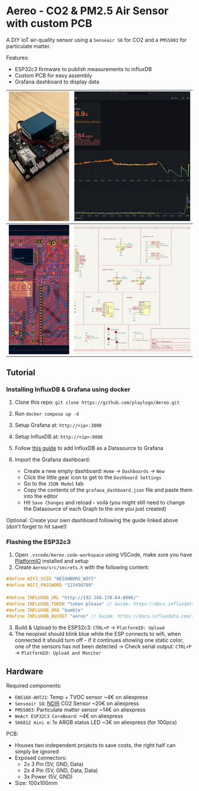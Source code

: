 # Aereo - CO2 & PM2.5 Air Sensor with custom PCB

A DIY IoT air-quality sensor using a `Senseair S8` for CO2 and a `PMS5003` for particulate matter.

Features:

- ESP32c3 firmware to publish measurements to influxDB
- Custom PCB for easy assembly
- Grafana dashboard to display data

|<img src="https://raw.githubusercontent.com/playlogo/Aereo/refs/heads/main/docs/Aereo_1.jpg" height="350" width="350" style="object-fit: cover;" alt="Picture of assembeld Aereo PCB"/>|<img src="https://raw.githubusercontent.com/playlogo/Aereo/refs/heads/main/docs/grafana.png" height="350" width="675" style="object-fit: cover;" alt="Screenshot of the grafana dashboard"/>|
|-|-|
|<img src="https://raw.githubusercontent.com/playlogo/Aereo/refs/heads/main/docs/pcb.png" height="350" width="350" style="object-fit: cover;" alt="Picture of PCB design in KiCAD"/>|<img src="https://raw.githubusercontent.com/playlogo/Aereo/refs/heads/main/docs/schematic.png" height="350" width="675" style="object-fit: cover;" alt="Screenshot of the grafana dashboard"/>|

## Tutorial

### Installing InfluxDB & Grafana using docker

1. Clone this repo: `git clone https://github.com/playlogo/Aereo.git`
2. Run `docker compose up -d`

3. Setup Grafana at: `http://<ip>:3000`
4. Setup InfluxDB at: `http://<ip>:8086`

5. Follow [this guide](https://www.influxdata.com/blog/getting-started-influxdb-grafana/) to add InfluxDB as a Datasource to Grafana
6. Import the Grafana dashboard:
    - Create a new empty dashboard: `Home` -> `Dashboards` -> `New`
    - Click the little gear icon to get to the `Dashboard Settings`
    - Go to the `JSON Model` tab
    - Copy the contents of the `grafana_dashboard.json` file and paste them into the editor
    - Hit `Save Changes` and reload - voilà (you might still need to change the Datasource of each Graph to the one you just created)

Optional: Create your own dashboard following the guide linked above (don't forget to hit save!)

### Flashing the ESP32c3

1. Open `.vscode/Aereo.code-workspace` using VSCode, make sure you have [PlatformIO](https://platformio.org/install/ide?install=vscode) installed and setup
2. Create `Aereo/src/secrets.h` with the following content:

```cpp
#define WIFI_SSID "NEIGHBORS_WIFI"
#define WIFI_PASSWORD "123456789"

#define INFLUXDB_URL "http://192.168.178.64:8086/"
#define INFLUXDB_TOKEN "token please" // Guide: https://docs.influxdata.com/influxdb3/cloud-serverless/admin/tokens/create-token/
#define INFLUXDB_ORG "bumble"
#define INFLUXDB_BUCKET "aereo" // Guide: https://docs.influxdata.com/influxdb/v2/admin/buckets/create-bucket/
```

3. Build & Upload to the ESP32c3: `CTRL+P` -> `PlatformIO: Upload`
4. The neopixel should blink blue while the ESP connects to wifi, when connected it should turn off - if it continues showing one static color, one of the sensors has not been detected -> Check serial output: `CTRL+P` -> `PlatformIO: Upload and Monitor`

## Hardware

Required components:

- `ENS160-AHT21`: Temp + TVOC sensor ~4€ on aliexpress
- `Senseair S8`: [NDIR](https://en.wikipedia.org/wiki/Nondispersive_infrared_sensor) CO2 Sensor ~20€ on aliexpress
- `PMS5003`:  Particulate matter sensor ~14€ on aliexpress
- `WeAct ESP32C3 CoreBoard`: ~4€ on aliexpress
- `SK6812 mini e`: 1x ARGB status LED ~3€ on aliexpress (for 100pcs)

PCB:

- Houses two independent projects to save costs, the right half can simply be ignored
- Exposed connectors:
  - 2x 3 Pin (5V, GND, Data)
  - 2x 4 Pin (5V, GND, Data, Data)
  - 3x Power (5V, GND)
- Size: 100x100mm
